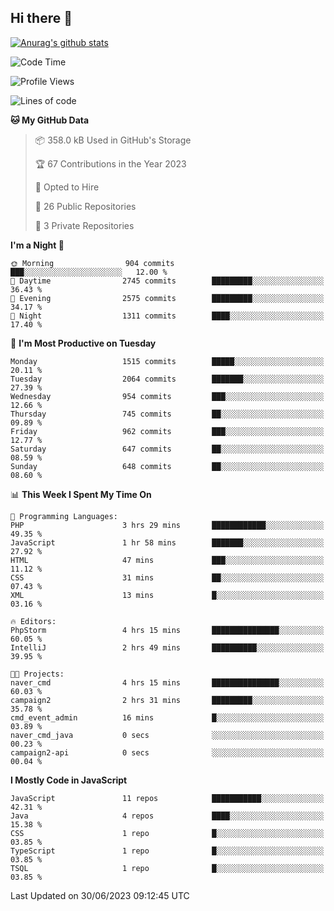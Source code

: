 ## Hi there 👋

[![Anurag's github stats](https://github-readme-stats.vercel.app/api?username=Songwonseok)](https://github.com/anuraghazra/github-readme-stats)



<!--START_SECTION:waka-->
![Code Time](http://img.shields.io/badge/Code%20Time-2%2C289%20hrs%2052%20mins-blue)

![Profile Views](http://img.shields.io/badge/Profile%20Views-0-blue)

![Lines of code](https://img.shields.io/badge/From%20Hello%20World%20I%27ve%20Written-35.0%20million%20lines%20of%20code-blue)

**🐱 My GitHub Data** 

> 📦 358.0 kB Used in GitHub's Storage 
 > 
> 🏆 67 Contributions in the Year 2023
 > 
> 💼 Opted to Hire
 > 
> 📜 26 Public Repositories 
 > 
> 🔑 3 Private Repositories 
 > 
**I'm a Night 🦉** 

```text
🌞 Morning                904 commits         ███░░░░░░░░░░░░░░░░░░░░░░   12.00 % 
🌆 Daytime                2745 commits        █████████░░░░░░░░░░░░░░░░   36.43 % 
🌃 Evening                2575 commits        █████████░░░░░░░░░░░░░░░░   34.17 % 
🌙 Night                  1311 commits        ████░░░░░░░░░░░░░░░░░░░░░   17.40 % 
```
📅 **I'm Most Productive on Tuesday** 

```text
Monday                   1515 commits        █████░░░░░░░░░░░░░░░░░░░░   20.11 % 
Tuesday                  2064 commits        ███████░░░░░░░░░░░░░░░░░░   27.39 % 
Wednesday                954 commits         ███░░░░░░░░░░░░░░░░░░░░░░   12.66 % 
Thursday                 745 commits         ██░░░░░░░░░░░░░░░░░░░░░░░   09.89 % 
Friday                   962 commits         ███░░░░░░░░░░░░░░░░░░░░░░   12.77 % 
Saturday                 647 commits         ██░░░░░░░░░░░░░░░░░░░░░░░   08.59 % 
Sunday                   648 commits         ██░░░░░░░░░░░░░░░░░░░░░░░   08.60 % 
```


📊 **This Week I Spent My Time On** 

```text
💬 Programming Languages: 
PHP                      3 hrs 29 mins       ████████████░░░░░░░░░░░░░   49.35 % 
JavaScript               1 hr 58 mins        ███████░░░░░░░░░░░░░░░░░░   27.92 % 
HTML                     47 mins             ███░░░░░░░░░░░░░░░░░░░░░░   11.12 % 
CSS                      31 mins             ██░░░░░░░░░░░░░░░░░░░░░░░   07.43 % 
XML                      13 mins             █░░░░░░░░░░░░░░░░░░░░░░░░   03.16 % 

🔥 Editors: 
PhpStorm                 4 hrs 15 mins       ███████████████░░░░░░░░░░   60.05 % 
IntelliJ                 2 hrs 49 mins       ██████████░░░░░░░░░░░░░░░   39.95 % 

🐱‍💻 Projects: 
naver_cmd                4 hrs 15 mins       ███████████████░░░░░░░░░░   60.03 % 
campaign2                2 hrs 31 mins       █████████░░░░░░░░░░░░░░░░   35.78 % 
cmd_event_admin          16 mins             █░░░░░░░░░░░░░░░░░░░░░░░░   03.89 % 
naver_cmd_java           0 secs              ░░░░░░░░░░░░░░░░░░░░░░░░░   00.23 % 
campaign2-api            0 secs              ░░░░░░░░░░░░░░░░░░░░░░░░░   00.04 % 
```

**I Mostly Code in JavaScript** 

```text
JavaScript               11 repos            ███████████░░░░░░░░░░░░░░   42.31 % 
Java                     4 repos             ████░░░░░░░░░░░░░░░░░░░░░   15.38 % 
CSS                      1 repo              █░░░░░░░░░░░░░░░░░░░░░░░░   03.85 % 
TypeScript               1 repo              █░░░░░░░░░░░░░░░░░░░░░░░░   03.85 % 
TSQL                     1 repo              █░░░░░░░░░░░░░░░░░░░░░░░░   03.85 % 
```




 Last Updated on 30/06/2023 09:12:45 UTC
<!--END_SECTION:waka-->
